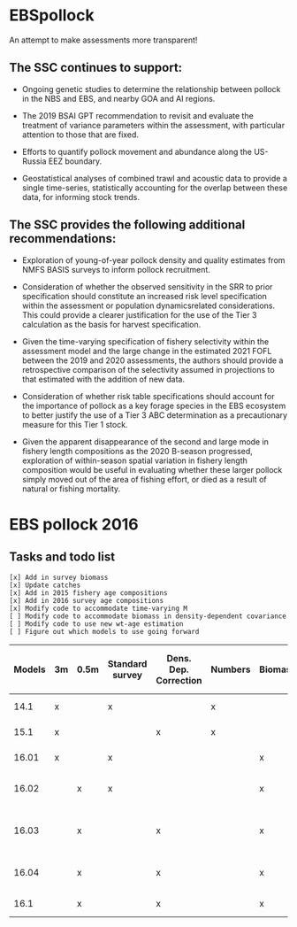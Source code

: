 # EBSpollock
An attempt to make assessments more transparent!

## The SSC continues to support:
  * Ongoing genetic studies to determine the relationship between pollock in the NBS and EBS, and nearby GOA and AI regions.

  * The 2019 BSAI GPT recommendation to revisit and evaluate the treatment of variance parameters 
	   within the assessment, with particular attention to those that are fixed.

  * Efforts to quantify pollock movement and abundance along the US-Russia EEZ boundary.

  * Geostatistical analyses of combined trawl and acoustic data to provide a single time-series,
    statistically accounting for the overlap between these data, for informing stock trends.

## The SSC provides the following additional recommendations:
  * Exploration of young-of-year pollock density and quality estimates from NMFS BASIS surveys to inform pollock recruitment.

  * Consideration of whether the observed sensitivity in the SRR to prior specification should
constitute an increased risk level specification within the assessment or population dynamicsrelated considerations. This could provide a clearer justification for the use of the Tier 3 calculation
as the basis for harvest specification.

  * Given the time-varying specification of fishery selectivity within the assessment model and the
large change in the estimated 2021 FOFL between the 2019 and 2020 assessments, the authors should
provide a retrospective comparison of the selectivity assumed in projections to that estimated with
the addition of new data.

  * Consideration of whether risk table specifications should account for the importance of pollock as
a key forage species in the EBS ecosystem to better justify the use of a Tier 3 ABC determination
as a precautionary measure for this Tier 1 stock.

  * Given the apparent disappearance of the second and large mode in fishery length compositions as
the 2020 B-season progressed, exploration of within-season spatial variation in fishery length
composition would be useful in evaluating whether these larger pollock simply moved out of the
area of fishing effort, or died as a result of natural or fishing mortality.

# EBS pollock 2016
## Tasks and todo list
    [x] Add in survey biomass     
    [x] Update catches     
    [x] Add in 2015 fishery age compositions      
    [x] Add in 2016 survey age compositions     
    [x] Modify code to accommodate time-varying M
    [ ] Modify code to accommodate biomass in density-dependent covariance
    [ ] Modify code to use new wt-age estimation
    [ ] Figure out which models to use going forward     

| Models | 3m | 0.5m | Standard survey | Dens. Dep. Correction | Numbers | Biomass | Numbers | Biomass | 15.1 Input sample sizes | Revised input sample sizes | wt 15.1 | wt 16.0 | Description                             |
|--------|----|------|-----------------|-----------------------|---------|---------|---------|---------|-------------------------|----------------------------|---------|---------|-----------------------------------------|
| 14.1   | x  |      | x               |                       | x       |         | x       |         | x                       |                            | x       |         | 2014 model                              |
| 15.1   | x  |      |                 | x                     | x       |         | x       |         | x                       |                            | x       |         | 2015 model                              |
| 16.01  | x  |      | x               |                       |         | x       |         | x       | x                       |                            | x       |         | Transition to biomass                   |
| 16.02  |    | x    | x               |                       |         | x       |         | x       | x                       |                            | x       |         | Transition to ATS 0.5m                  |
| 16.03  |    | x    |                 | x                     |         | x       |         | x       |                         |                            | x       |         | Transition to BTS dens. dep. Correction |
| 16.04  |    | x    |                 | x                     |         | x       |         | x       |                         | x                          | x       |         | Input sample size adjustment            |
| 16.1   |    | x    |                 | x                     |         | x       |         | x       |                         | x                          |         | x       | Proposed model                          |

